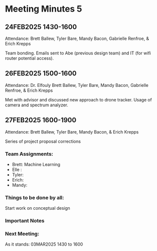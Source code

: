 # Meeting Minutes 5
## 24FEB2025 1430-1600
Attendance: Brett Ballew, Tyler Bare, Mandy Bacon, Gabrielle Renfroe, & Erich Krepps

Team bonding. Emails sent to Abe (previous design team) and IT (for wifi router potential access). 

## 26FEB2025 1500-1600
Attendance: Dr. Elfouly Brett Ballew, Tyler Bare, Mandy Bacon, Gabrielle Renfroe, & Erich Krepps

Met with advisor and discussed new approach to drone tracker. Usage of camera and spectrum analyzer.

## 27FEB2025 1600-1900
Attendance: Brett Ballew, Tyler Bare, Mandy Bacon, & Erich Krepps

Series of project proposal corrections

### Team Assignments:
* Brett: Machine Learning
* Elle : 
* Tyler: 
* Erich: 
* Mandy: 

### Things to be done by all:

Start work on conceptual design

### Important Notes


### Next Meeting:
As it stands: 03MAR2025 1430 to 1600
